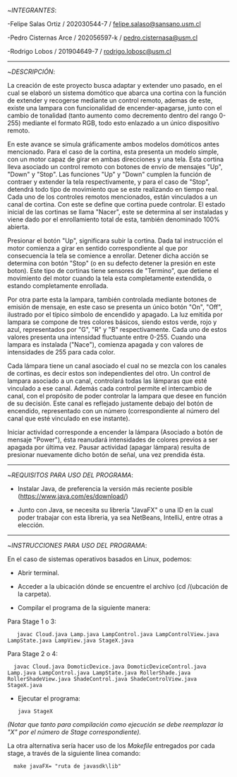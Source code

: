 ~_*INTEGRANTES*_:

-Felipe Salas Ortiz / 202030544-7 / felipe.salaso@sansano.usm.cl

-Pedro Cisternas Arce / 202056597-k / pedro.cisternasa@usm.cl

-Rodrigo Lobos / 201904649-7 / rodrigo.lobosc@usm.cl

-------------------------------------------------------------------------------------------------------------------------------------

~_*DESCRIPCIÓN*_:
           
La creación de este proyecto busca adaptar y extender uno pasado, en el cual se elaboró un sistema domótico que abarca una cortina con la función de extender y recogerse mediante un control remoto, ademas de este, existe una lampara con funcionalidad de encender-apagarse, junto con el cambio de tonalidad (tanto aumento como decremento dentro del rango 0-255) mediante el formato RGB, todo esto enlazado a un único dispositivo remoto. 
	
En este avance se simula gráficamente ambos modelos domóticos antes mencionado. Para el caso de la cortina, esta presenta un modelo simple, con un motor capaz de girar en ambas direcciones y una tela. Esta cortina lleva asociado un control remoto con botones de envío de mensajes "Up", "Down" y "Stop". Las funciones "Up" y "Down" cumplen la función de contraer y extender la tela respectivamente, y para el caso de "Stop", detendrá todo tipo de movimiento que se este realizando en tiempo real. Cada uno de los controles remotos mencionados, están vinculados a un canal de cortina. Con este se define que cortina puede controlar. El estado inicial de las cortinas se llama "Nacer", este se determina al ser instaladas y viene dado por el enrollamiento total de esta, también denominado 100% abierta.

Presionar el botón "Up", significara subir la cortina. Dada tal instrucción el motor comienza a girar en sentido correspondiente al que por consecuencia la tela se comience a enrollar. Detener dicha acción se determina con botón "Stop" (o en su defecto detener la presión en este boton). Este tipo de cortinas tiene sensores de "Termino", que detiene el movimiento del motor cuando la tela esta completamente extendida, o estando completamente enrollada.

Por otra parte esta la lampara, también controlada mediante botones de emisión de mensaje, en este caso se presenta un único botón "On", "Off", ilustrado por el típico símbolo de encendido y apagado. La luz emitida por lampara se compone de tres colores básicos, siendo estos verde, rojo y azul, representados por "G", "R" y "B" respectivamente. Cada uno de estos valores presenta una intensidad fluctuante entre 0-255. Cuando una lampara es instalada ("Nace"), comienza apagada y con valores de intensidades de 255 para cada color. 

Cada lámpara tiene un canal asociado el cual no se mezcla con los canales de cortinas, es decir estos son independientes del otro. Un control de lampara asociado a un canal, controlará todas las lámparas que esté vinculado a ese canal. Además cada control permite el intercambio de canal, con el propósito de poder controlar la lampara que desee en función de su decisión. Este canal es reflejado justamente debajo del botón de encendido, representado con un número (correspondiente al número del canal que esté vinculado en ese instante).
	
Iniciar actividad corresponde a encender la lámpara (Asociado a botón de mensaje "Power"), ésta reanudará intensidades de colores previos a ser apagada por última vez. Pausar actividad (apagar lámpara) resulta de presionar nuevamente dicho botón de señal, una vez prendida ésta.

-------------------------------------------------------------------------------------------------------------------------------------

~_*REQUISITOS PARA USO DEL PROGRAMA*_:
            
- Instalar Java, de preferencia la versión más reciente posible (https://www.java.com/es/download/)

- Junto con Java, se necesita su librería "JavaFX" o una ID en la cual poder trabajar con esta libreria, ya sea NetBeans, IntelliJ, entre otras a elección.

-------------------------------------------------------------------------------------------------------------------------------------

~_*INSTRUCCIONES PARA USO DEL PROGRAMA*_:

En el caso de sistemas operativos basados en Linux, podemos:

 - Abrir terminal.
            
 - Acceder a la ubicación dónde se encuentre el archivo (cd /(ubcación de la carpeta).
            
 - Compilar el programa de la siguiente manera:
 
Para Stage 1 o 3:
	    
       javac Cloud.java Lamp.java LampControl.java LampControlView.java LampState.java LampView.java StageX.java
       
Para Stage 2 o 4:
   
	  javac Cloud.java DomoticDevice.java DomoticDeviceControl.java Lamp.java LampControl.java LampState.java RollerShade.java RollerShadeView.java ShadeControl.java ShadeControlView.java StageX.java
            
- Ejecutar el programa: 

	  java StageX
      
_(Notar que tanto para compilación como ejecución se debe reemplazar la "X" por el número de Stage correspondiente)._

La otra alternativa sería hacer uso de los _Makefile_ entregados por cada stage, a través de la siguiente linea comando:

	  make javaFX= "ruta de javasdk\lib"
